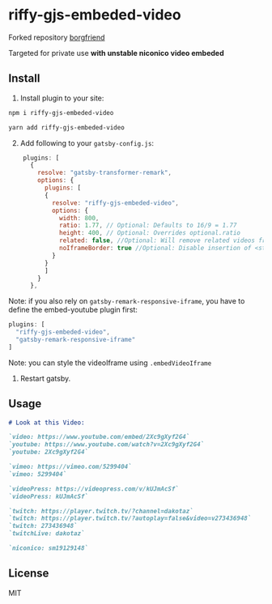 # riffy-gjs-embeded-video

Forked repository [borgfriend](https://github.com/borgfriend/gatsby-remark-embed-video)

Targeted for private use **with unstable niconico video embeded**

## Install 
1. Install plugin to your site:

```bash
npm i riffy-gjs-embeded-video

yarn add riffy-gjs-embeded-video
```

2. Add following to your `gatsby-config.js`:
```js
    plugins: [      
      {
        resolve: "gatsby-transformer-remark",
        options: {
          plugins: [
          {
            resolve: "riffy-gjs-embeded-video",
            options: {
              width: 800,
              ratio: 1.77, // Optional: Defaults to 16/9 = 1.77
              height: 400, // Optional: Overrides optional.ratio
              related: false, //Optional: Will remove related videos from the end of an embedded YouTube video.
              noIframeBorder: true //Optional: Disable insertion of <style> border: 0
            }
          }
          ]
        }
      },
```

Note: if you also rely on `gatsby-remark-responsive-iframe`, you have to define the embed-youtube plugin first:
``` js
plugins: [
  "riffy-gjs-embeded-video",
  "gatsby-remark-responsive-iframe"
]
```

Note: you can style the videoIframe using `.embedVideoIframe`

1. Restart gatsby.

## Usage

```markdown
# Look at this Video:

`video: https://www.youtube.com/embed/2Xc9gXyf2G4`
`youtube: https://www.youtube.com/watch?v=2Xc9gXyf2G4` 
`youtube: 2Xc9gXyf2G4`

`vimeo: https://vimeo.com/5299404`
`vimeo: 5299404`

`videoPress: https://videopress.com/v/kUJmAcSf`
`videoPress: kUJmAcSf`

`twitch: https://player.twitch.tv/?channel=dakotaz`
`twitch: https://player.twitch.tv/?autoplay=false&video=v273436948`
`twitch: 273436948`
`twitchLive: dakotaz`

`niconico: sm19129148`
```


## License

MIT
